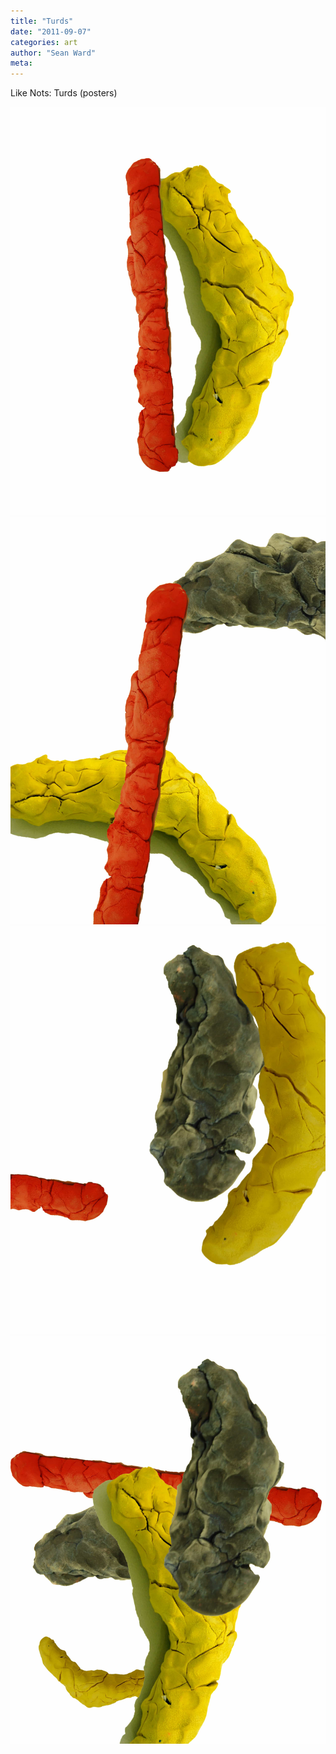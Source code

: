 ```yaml
---
title: "Turds"
date: "2011-09-07"
categories: art
author: "Sean Ward"
meta:
---
```


Like Nots: Turds (posters)

![](/images/11-likenot-turds-1.jpg)
![](/images/11-likenot-turds-2.jpg)
![](/images/11-likenot-turds-3.jpg)
![](/images/11-likenot-turds-4.jpg)